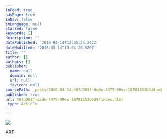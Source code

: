 ```yaml
---
inFeed: true
hasPage: true
inNav: false
inLanguage: null
starred: false
keywords: []
description: ''
datePublished: '2016-03-14T13:05:24.242Z'
dateModified: '2016-03-14T13:04:26.520Z'
title: ''
author: []
authors: []
publisher:
  name: null
  domain: null
  url: null
  favicon: null
sourcePath: _posts/2016-03-14-407d081f-0cde-4479-90ec-18781353b6d4.md
published: true
url: 407d081f-0cde-4479-90ec-18781353b6d4/index.html
_type: Article

---
```

![](https://the-grid-user-content.s3-us-west-2.amazonaws.com/de94fbc4-5050-4cd7-a41b-cac7fae080b5.jpg)

ART